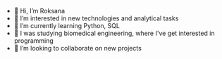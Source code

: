 - 👋 Hi, I’m Roksana
- 👀 I’m interested in new technologies and analytical tasks
- 🌱 I’m currently learning Python, SQL
- 🌱 I was studying biomedical engineering, where I've get interested in programming
- 💞️ I’m looking to collaborate on new projects 

<!---
Roksana-Baron/Roksana-Baron is a ✨ special ✨ repository because its `README.md` (this file) appears on your GitHub profile.
You can click the Preview link to take a look at your changes.
--->
